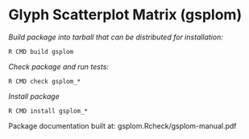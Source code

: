 Glyph Scatterplot Matrix (gsplom)
================

*Build package into tarball that can be distributed for installation:*
```
R CMD build gsplom
```

*Check package and run tests:*
```
R CMD check gsplom_*
```

*Install package*
```
R CMD install gsplom_*
```

Package documentation built at:
gsplom.Rcheck/gsplom-manual.pdf